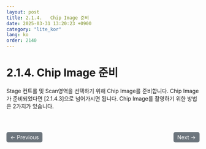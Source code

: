 ```yaml
---
layout: post
title: 2.1.4.	Chip Image 준비
date: 2025-03-31 13:20:23 +0900
category: "lite_kor"
lang: ko
order: 2140
---
```


# 2.1.4. Chip Image 준비

Stage 컨트롤 및 Scan영역을 선택하기 위해 Chip Image를 준비합니다.
Chip Image가 준비되었다면 [2.1.4.3]으로 넘어가시면 됩니다. 
Chip Image를 촬영하기 위한 방법은 2가지가 있습니다. 


<!-- 이전/다음 페이지 버튼 -->
<br/>
<br/>
<div style="display: flex; justify-content: space-between; align-items: center; margin-top: 10;">
  <!-- 이전 페이지 버튼 -->
  <a href="/manuals/manuals_lite_kor/Chapter 2-1-3/" class="btn btn-primary" style="display: inline-block; padding: 5px 10px; background-color: #6c757d; color: white; text-decoration: none; border-radius: 5px;">
    ← Previous
  </a>

  <!-- 다음 페이지 버튼 -->
  <a href="/manuals/manuals_lite_kor/Chapter 2-1-4-1/" class="btn btn-primary" style="display: inline-block; padding: 5px 10px; background-color: #6c757d; color: white; text-decoration: none; border-radius: 5px;">
    Next →
  </a>
</div>